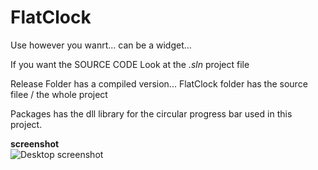 # FlatClock
Use however you wanrt... can be a widget...


If you want the SOURCE CODE Look at the *.sln* project file

Release Folder has a compiled version...
FlatClock folder has the source filee / the whole project

Packages has the dll library for the circular progress bar used in this project.


<b>screenshot</b><br>
<img src="https://doc-0c-3c-docs.googleusercontent.com/docs/securesc/f0q6qaiffomuqrohka1p6fc9u26g5q8k/vm00pt6910cpsrhmphpm1vq497ghe2kl/1554415200000/03420847377353729291/03420847377353729291/1WkBBpvTmQIXyV2v475yLJUrSfNfDgBP_" alt="Desktop screenshot">

